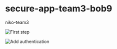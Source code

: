 # secure-app-team3-bob9
niko-team3

![First step](https://user-images.githubusercontent.com/48235820/91166585-8a5a8280-e70d-11ea-99d9-8b9f4cee5d6c.PNG)



![Add authentication](https://user-images.githubusercontent.com/48235820/91166587-8b8baf80-e70d-11ea-9b68-4cde90c9b825.PNG)
